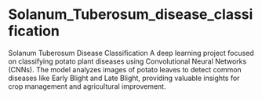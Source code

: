 # Solanum_Tuberosum_disease_classification
Solanum Tuberosum Disease Classification A deep learning project focused on classifying potato plant diseases using Convolutional Neural Networks (CNNs). The model analyzes images of potato leaves to detect common diseases like Early Blight and Late Blight, providing valuable insights for crop management and agricultural improvement.
